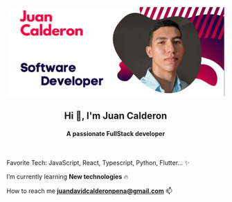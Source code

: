 
<img src="https://raw.githubusercontent.com/blais3pasc4l/JuanCalderon/main/Software%20Developer%20(3).png"/>
<h2 align="center">Hi 👋, I'm Juan Calderon</h2>
<h4 align="center">A passionate FullStack developer</h4> <br/> 

Favorite Tech: JavaScript, React, Typescript, Python, Flutter... :sparkles: <br/>

I’m currently learning **New technologies** 🔥

How to reach me **juandavidcalderonpena@gmail.com** 📫 

